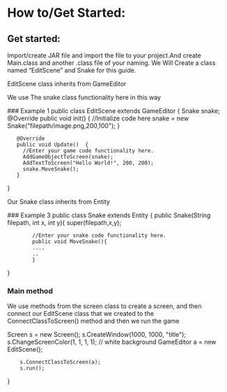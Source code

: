 # How to/Get Started:

## Get started:

<p>Import/create JAR file and import the file to your project.And create Main.class and another .class file of your naming. We Will Create a class named “EditScene” and Snake for this guide.</p>
<p> EditScene class inherits from GameEditor </p>
<p> We use The snake class functionality here in this way </p>
### Example 1
public class EditScene extends GameEditor {
       Snake snake;
       @Override
       public void init() {
          //Initialize code here
          snake = new Snake("filepath/image.png,200,100");
       }

       @Override
       public void Update()  {
         //Enter your game code functionality here.
         AddGameObjectToScreen(snake);
         AddTextToScreen("Hello World!", 200, 200);
         snake.MoveSnake();
       }
}


<p>Our Snake class inherits from Entity</p>
### Example 3
public class Snake extends Entity {
       public Snake(String filepath, int x, int y){
            super(filepath,x,y);
            
            
            //Enter your snake code functionality here.
            public void MoveSnake(){
            ....
            ..
            }
            
}

   

### Main method
<p> We use methods from the screen class to create a screen, and then connect our EditScene class that we created to the ConnectClassToScreen() method and then we run the game </p>
 Screen s = new Screen();
        s.CreateWindow(1000, 1000, "title");
        s.ChangeScreenColor(1, 1, 1, 1); // white background
        GameEditor a = new EditScene();

        s.ConnectClassToScreen(a);
        s.run();
}
